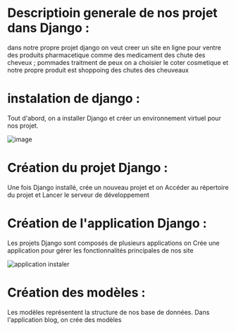 # Descriptioin generale de nos projet dans  Django : 
dans notre propre projet django on veut creer un site en ligne pour ventre des produits pharmacetique comme des medicament des chute des cheveux ; pommades traitment de peux on a choisier le coter cosmetique et notre propre produit est shoppoing des chutes des cheuveaux 

# instalation de django : 
Tout d'abord, on a  installer Django et créer un environnement virtuel pour nos  projet.


![image](https://github.com/user-attachments/assets/6b023ce3-2b0c-4664-ad33-d1ade81b13a9)

#  Création du projet Django : 
Une fois Django installé, crée un nouveau projet et on  Accéder au répertoire du projet et Lancer le serveur de développement

#  Création de l'application Django :
Les projets Django sont composés de plusieurs applications on Crée une application pour gérer les fonctionnalités principales de nos site

![application instaler ](https://github.com/user-attachments/assets/7b71c615-8228-47a9-9b69-f45738f4bec1)

 # Création des modèles : 
 Les modèles représentent la structure de nos base de données. Dans l'application blog, on crée des modèles

 
